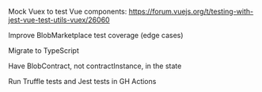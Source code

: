 Mock Vuex to test Vue components: https://forum.vuejs.org/t/testing-with-jest-vue-test-utils-vuex/26060

Improve BlobMarketplace test coverage (edge cases)

Migrate to TypeScript

Have BlobContract, not contractInstance, in the state

Run Truffle tests and Jest tests in GH Actions
